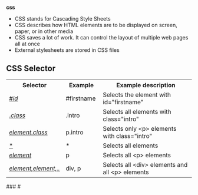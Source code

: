 **css** 
-   CSS stands for Cascading Style Sheets
-   CSS describes how HTML elements are to be displayed on screen, paper, or in other media
-   CSS saves a lot of work. It can control the layout of multiple web pages all at once
-   External stylesheets are stored in CSS files

## CSS Selector
<table class="ws-table-all notranslate">
  <tbody><tr>
    <th style="width:20%">Selector</th>
    <th style="width:20%">Example</th>
    <th>Example description</th>
  </tr>
  <tr>
    <td><a href="/cssref/sel_id.asp">#<i>id</i></a></td>
    <td class="notranslate">#firstname</td>
    <td>Selects the element with id="firstname"</td>
  </tr>
  <tr>
    <td><a href="/cssref/sel_class.asp">.<i>class</i></a></td>
    <td class="notranslate">.intro</td>
    <td>Selects all elements with class="intro"</td>
  </tr>
  <tr>
    <td><em><a href="../cssref/sel_element_class.asp">element.class</a></em></td>
    <td class="notranslate">p.intro</td>
    <td>Selects only &lt;p&gt; elements with class="intro"</td>
  </tr>
  <tr>
    <td><a href="/cssref/sel_all.asp">*</a></td>
    <td class="notranslate">*</td>
    <td>Selects all elements</td>
  </tr>
  <tr>
    <td><i><a href="/cssref/sel_element.asp">element</a></i></td>
    <td class="notranslate">p</td>
    <td>Selects all &lt;p&gt; elements</td>
  </tr>
  <tr>
    <td><i><a href="/cssref/sel_element_comma.asp">element,element,..</a></i></td>
    <td class="notranslate">div, p</td>
    <td>Selects all &lt;div&gt; elements and all &lt;p&gt; elements</td>
  </tr>
</tbody></table>
### 
# 